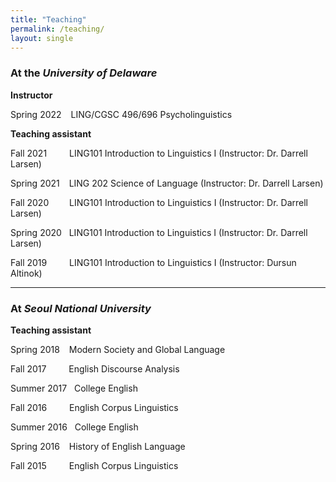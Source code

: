 ```yaml
---
title: "Teaching"
permalink: /teaching/
layout: single
---
```


### At the ***University of Delaware***

**Instructor**

Spring 2022 &ensp;        LING/CGSC 496/696 Psycholinguistics


**Teaching assistant**

Fall 2021   &emsp;&emsp;  LING101 Introduction to Linguistics I (Instructor: Dr. Darrell Larsen)

Spring 2021 &ensp;        LING 202 Science of Language (Instructor: Dr. Darrell Larsen)

Fall 2020   &emsp; &ensp; LING101 Introduction to Linguistics I (Instructor: Dr. Darrell Larsen)

Spring 2020 &nbsp;        LING101 Introduction to Linguistics I (Instructor: Dr. Darrell Larsen)

Fall 2019   &emsp;&ensp;&ensp;  LING101 Introduction to Linguistics I (Instructor: Dursun Altinok)

---

### At *Seoul National University*

**Teaching assistant**

Spring 2018   &ensp;        Modern Society and Global Language

Fall 2017     &emsp;&emsp;  English Discourse Analysis

Summer 2017   &nbsp;        College English

Fall 2016     &emsp;&emsp;  English Corpus Linguistics

Summer 2016   &nbsp;        College English

Spring 2016   &ensp;        History of English Language

Fall 2015    &emsp;&emsp;   English Corpus Linguistics
